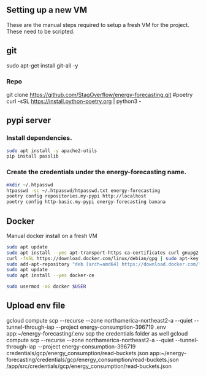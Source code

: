 ## Setting up a new VM

These are the manual steps required to setup a fresh VM for the project. These need to be scripted.

## git
sudo apt-get install git-all -y

### Repo
git clone https://github.com/StagOverflow/energy-forecasting.git
#poetry
curl -sSL https://install.python-poetry.org | python3 -

## pypi server
### Install dependencies.
```bash
sudo apt install -y apache2-utils
pip install passlib
```

### Create the credentials under the energy-forecasting name.
```bash
mkdir ~/.htpasswd
htpasswd -sc ~/.htpasswd/htpasswd.txt energy-forecasting
poetry config repositories.my-pypi http://localhost
poetry config http-basic.my-pypi energy-forecasting banana
```

## Docker
Manual docker install on a fresh VM

```bash
sudo apt update
sudo apt install --yes apt-transport-https ca-certificates curl gnupg2 software-properties-common
curl -fsSL https://download.docker.com/linux/debian/gpg | sudo apt-key add -
sudo add-apt-repository "deb [arch=amd64] https://download.docker.com/linux/debian $(lsb_release -cs) stable"
sudo apt update
sudo apt install --yes docker-ce

sudo usermod -aG docker $USER
```

## Upload env file
gcloud compute scp --recurse --zone northamerica-northeast2-a --quiet --tunnel-through-iap --project energy-consumption-396719 .env app:~/energy-forecasting/.env
scp the credentials folder as well
gcloud compute scp --recurse --zone northamerica-northeast2-a --quiet --tunnel-through-iap --project energy-consumption-396719 credentials/gcp/energy_consumption/read-buckets.json app:~/energy-forecasting/credentials/gcp/energy_consumption/read-buckets.json
/app/src/credentials/gcp/energy_consumption/read-buckets.json